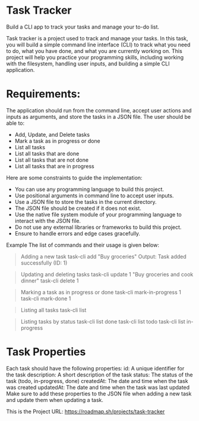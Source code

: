 # Task Tracker
Build a CLI app to track your tasks and manage your to-do list.

Task tracker is a project used to track and manage your tasks. In this task, you will build a simple command line interface (CLI) to track what you need to do, what you have done, and what you are currently working on. This project will help you practice your programming skills, including working with the filesystem, handling user inputs, and building a simple CLI application.

# Requirements:
The application should run from the command line, accept user actions and inputs as arguments, and store the tasks in a JSON file. The user should be able to:

- Add, Update, and Delete tasks
- Mark a task as in progress or done
- List all tasks
- List all tasks that are done
- List all tasks that are not done
- List all tasks that are in progress

Here are some constraints to guide the implementation:
- You can use any programming language to build this project.
- Use positional arguments in command line to accept user inputs.
- Use a JSON file to store the tasks in the current directory.
- The JSON file should be created if it does not exist.
- Use the native file system module of your programming language to interact with the JSON file.
- Do not use any external libraries or frameworks to build this project.
- Ensure to handle errors and edge cases gracefully.

Example
The list of commands and their usage is given below:

> Adding a new task
task-cli add "Buy groceries"
> Output: Task added successfully (ID: 1)

> Updating and deleting tasks
task-cli update 1 "Buy groceries and cook dinner"
task-cli delete 1

> Marking a task as in progress or done
task-cli mark-in-progress 1
task-cli mark-done 1

> Listing all tasks
task-cli list

> Listing tasks by status
task-cli list done
task-cli list todo
task-cli list in-progress


# Task Properties
Each task should have the following properties:
id: A unique identifier for the task
description: A short description of the task
status: The status of the task (todo, in-progress, done)
createdAt: The date and time when the task was created
updatedAt: The date and time when the task was last updated
Make sure to add these properties to the JSON file when adding a new task and update them when updating a task.


This is the Project URL: https://roadmap.sh/projects/task-tracker
